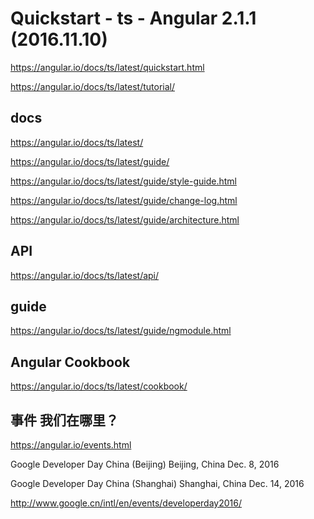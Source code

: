 # Quickstart - ts - Angular 2.1.1 (2016.11.10)

https://angular.io/docs/ts/latest/quickstart.html

https://angular.io/docs/ts/latest/tutorial/


## docs

https://angular.io/docs/ts/latest/

https://angular.io/docs/ts/latest/guide/

https://angular.io/docs/ts/latest/guide/style-guide.html

https://angular.io/docs/ts/latest/guide/change-log.html

https://angular.io/docs/ts/latest/guide/architecture.html

## API

https://angular.io/docs/ts/latest/api/


## guide

https://angular.io/docs/ts/latest/guide/ngmodule.html

## Angular Cookbook

https://angular.io/docs/ts/latest/cookbook/


## 事件 我们在哪里？

https://angular.io/events.html

Google Developer Day China (Beijing)    Beijing, China  Dec. 8, 2016

Google Developer Day China (Shanghai)   Shanghai, China Dec. 14, 2016


http://www.google.cn/intl/en/events/developerday2016/


